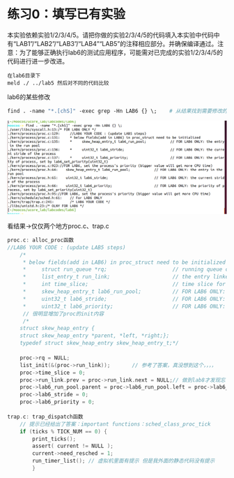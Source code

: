 

# **练习0：填写已有实验**

本实验依赖实验1/2/3/4/5。请把你做的实验2/3/4/5的代码填入本实验中代码中有“LAB1”/“LAB2”/“LAB3”/“LAB4”“LAB5”的注释相应部分。并确保编译通过。注意：为了能够正确执行lab6的测试应用程序，可能需对已完成的实验1/2/3/4/5的代码进行进一步改进。

```
在lab6目录下
meld ./ ../lab5 然后对不同的代码比较
```



lab6的某些修改

```makefile
find . -name "*.[chS]" -exec grep -Hn LAB6 {} \;    # 从结果找到需要修改的地方
```

![image-20201103174104219](practical_0.assets/image-20201103174104219.png)

看结果→仅仅两个地方proc.c、trap.c

```c
proc.c: alloc_proc函数 
//LAB6 YOUR CODE : (update LAB5 steps)
    /*
     * below fields(add in LAB6) in proc_struct need to be initialized
     *     struct run_queue *rq;                     // running queue contains Process
     *     list_entry_t run_link;                    // the entry linked in run queue
     *     int time_slice;                           // time slice for occupying the CPU
     *     skew_heap_entry_t lab6_run_pool;          // FOR LAB6 ONLY: the entry in the run pool
     *     uint32_t lab6_stride;                     // FOR LAB6 ONLY: the current stride of the process
     *     uint32_t lab6_priority;                   // FOR LAB6 ONLY: the priority of process, set by lab6_set_priority(uint32_t)*/
     // 很明显增加了proc的init内容
     /* 
    struct skew_heap_entry {
    struct skew_heap_entry *parent, *left, *right;};
	typedef struct skew_heap_entry skew_heap_entry_t;*/

    proc->rq = NULL;
    list_init(&(proc->run_link));		// 参考了答案，真没想到这个，，，，
    proc->time_slice = 0;
	proc->run_link.prev = proc->run_link.next = NULL;// 做到lab8才发现忘了这个......
    proc->lab6_run_pool.parent = proc->lab6_run_pool.left = proc->lab6_run_pool.right = NULL;
    proc->lab6_stride = 0;
    proc->lab6_priority = 0;

trap.c: trap_dispatch函数
    // 提示已经给出了答案：important functions：sched_class_proc_tick
    if (ticks % TICK_NUM == 0) {
        print_ticks();
	    assert( current != NULL );
        current->need_resched = 1;
        run_timer_list(); // 虚拟机里面有提示 但是我外面的静态代码没有提示
        }

```



